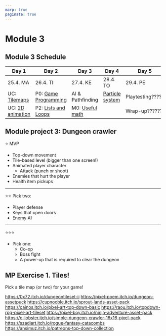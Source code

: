 ```yaml
---
marp: true
paginate: true
---
```

<!-- headingDivider: 3 -->
<!-- class: invert -->
# Module 3

## Module 3 Schedule

| Day 1 | Day 2 | Day 3 | Day 4 | Day 5 |
|-------|-------|-------|-------|-------|
| 25.4. MA | 26.4. TI | 27.4. KE | 28.4. TO | 29.4. PE |
| UC: [Tilemaps](unity-cookbook/tilemaps.md) | P0: [Game Programming](programming/0-game-programming.md) | AI & Pathfinding | [Particle system](unity-cookbook/particle-system.md) |  Playtesting????? |
| UC: [2D animation](unity-cookbook/2d-animation.md)  | P2: [Lists and Loops](programming/2-lists-loops.md) | M0: [Useful math](math/0-mathf.md) | | Wrap-up?????? |

## Module project 3: Dungeon crawler
<!-- _backgroundColor: #257179 -->

⭐ MVP
  * Top-down movement
  * Tile-based level (bigger than one screen!)
  * Animated player character
    * Attack (punch or shoot)
  * Enemies that hurt the player
  * Health item pickups
---
<!-- _backgroundColor: #257179 -->
⭐⭐
Pick two:
* Player defense
* Keys that open doors
* Enemy AI
---
<!-- _backgroundColor: #257179 -->
⭐⭐⭐
* Pick one:
  * Co-op
  * Boss fight
  * A power-up that is required to clear the dungeon


## MP Exercise 1. Tiles!
<!-- _backgroundColor: #257179 -->

Pick a tile map (or two) for your game!

https://0x72.itch.io/dungeontileset-ii
https://pixel-poem.itch.io/dungeon-assetpuck
https://cupnooble.itch.io/sprout-lands-asset-pack
https://cainos.itch.io/pixel-art-top-down-basic
https://raou.itch.io/topdown-rpg-pixel-art-tileset
https://pixel-boy.itch.io/ninja-adventure-asset-pack
https://o-lobster.itch.io/simple-dungeon-crawler-16x16-pixel-pack
https://szadiart.itch.io/rogue-fantasy-catacombs
https://ansimuz.itch.io/patreons-top-down-collection
